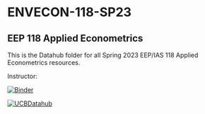 # ENVECON-118-SP23
## EEP 118 Applied Econometrics

This is the Datahub folder for all Spring 2023 EEP/IAS 118 Applied Econometrics resources.

Instructor:

[![Binder](https://mybinder.org/badge_logo.svg)](https://mybinder.org/v2/gh/ds-modules/ENVECON-118-SP23/main)

[![UCBDatahub](https://img.shields.io/badge/Launch-UCB%20Datahub-blue.svg)](https://r.datahub.berkeley.edu/hub/user-redirect/git-pull?repo=https%3A%2F%2Fgithub.com%2Fds-modules%2FENVECON-118-FA22&urlpath=tree%2FENVECON-118-SP23%2F&branch=main
) 

